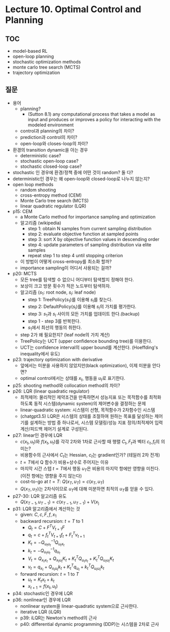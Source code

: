 # Lecture 10. Optimal Control and Planning

## TOC
- model-based RL
- open-loop planning
- stochastic optimization methods
- monte carlo tree search (MCTS)
- trajectory optimization

## 질문
- 용어
  - planning?
    - (Sutton 8.1) any computational process that takes a model as input and produces or improves a policy for interacting with the modeled environment
  - control과 planning의 차이?
  - prediction과 control의 차이?
  - open-loop와 closes-loop의 차이?  
- 환경의 transition dynamic을 아는 경우
  - deterministic case?  
  - stochastic open-loop case?
  - stochastic closed-loop case?
- stochastic 인 경우에 환경/정책 중에 어떤 것이 random? 둘 다?
- deterministic인 경우는 왜 open-loop와 closed-loop로 나누지 않는지? 
- open loop methods
  - random shooting
  - cross-entropy method (CEM)
  - Monte Carlo tree search (MCTS)
  - linear quadratic regulator (LQR)
- p15: CEM
  - a Monte Carlo method for importance sampling and optimization
  - 알고리즘 (wikipedia)
    - step 1: obtain N samples from current sampling distribution
    - step 2: evaluate objective function at sampled points
    - step 3: sort X by objective function values in descending order
    - step 4: update parameters of sampling distribution via elite samples
    - repeat step 1 to step 4 until stopping criterion
  - 이 방법이 어떻게 cross-entropy를 최소화 할까?
  - importance sampling이 어디서 사용되는 걸까?
- p20: MCTS
  - 모든 tree를 탐색할 수 없으니 어디부터 탐색할지 정해야 한다.
  - 보상이 크고 방문 횟수가 적은 노드부터 탐색하자. 
  - 알고리즘 ($s_1$: root node, $s_l$: leaf node)
    - step 1: TreePolicy($s_1$)를 이용해 $s_l$를 찾는다.
    - step 2: DefaultPolicy($s_l$)를 이용해 $s_l$의 가치를 평가한다.
    - step 3: $s_1$과 $s_l$ 사이의 모든 가치를 업데이트 한다.(backup)
    - step 1 - step 3를 반복한다.
    - $s_1$에서 최선의 행동의 취한다.
  - step 2가 왜 필요한지? (leaf node의 가치 계산)
  - TreePolicy는 UCT (upper confidence bounding tree)를 이용한다.
  - UCT는 confidence interval의 upper bound를 계산한다. (Hoeffding's inequality에서 유도)
- p23: trajectory optimization with derivative
  - 앞에서는 미분을 사용하지 않았지만(black optimization), 이제 미분을 안다면?
  - optimal control에서는 상태를 $x_t$, 행동을 $u_t$로 표기한다.
- p25: shooting method와 collocation method의 차이?
- p26: LQR (linear quadratic regulator)  
  - 최적제어: 물리적인 제약조건을 만족하면서 성능지표 또는 목적함수를 최적화하도록 동적 시스템(dynamic system)의 제어변수을 결정하는 문제
  - linear-quadratic system: 시스템이 선형, 목적함수가 2차함수인 시스템  
  - (chatgpt3.5) LQR은 시스템의 상태를 조절하여 원하는 목표를 달성하는 제어기를 설계하는 방법 중 하나로서, 시스템 모델링/성능 지표 정의/최적제어 입력 계산/피드백 제어기 설계로 구성된다.
- p27: linear인 경우에 LQR
  - $c(x_t,u_t)$와 $f(x_t,u_t)$를 각각 2차와 1차로 근사할 때 행렬 $C_t,F_t$과 벡터 $c_t,f_t$의 의미는?
  - 비용함수의 근사에서 $C_t$는 Hessian, $c_t$는 gradient인가? (테일러 2차 전개)
  - $t=T$에서 Q 함수가 비용+상수로 주어지는 이유  
  - 마지막 시간 스텝 $t=T$에서 행동 $u_T$은 비용의 마지막 항에만 영향을 미친다. (이전 항에는 영향을 주지 않는다)
  - cost-to-go at $t=T$: $Q(x_T,u_T)=c(x_T,u_T)$
  - $Q(x_T,u_T)$는 2차식이므로 $u_T$에 대해 미분하면 최적의 $u_T$를 얻을 수 있다.
- p27-30: LQR 알고리즘 유도
  - $Q(x_{T-1},u_{T-1})=c(x_{T-1},u_{T-1})+V(x_)$
- p31: LQR 알고리즘에서 계산하는 것
  - given: $C,c,F,f,x_1$
  - backward recursion: $t=T$ to $1$
    - $Q_t = C+F^T V_{t+1} F$
    - $q_t = c+f_t^T V_{t+1} f_t + F_t^T v_{t+1}$
    - $K_t = -Q_{u_t u_t}^{-1} Q_{u_t x_t}$
    - $k_t = -Q_{u_t u_t}^{-1} q_{u_t}$
    - $V_t = Q_{x_t x_t}+Q_{x_t u_t}K_t+K_t^T Q_{u_t x_t}+K_t^T Q_{u_t u_t}K_t$
    - $v_t = q_{x_t}+Q_{x_t u_t}k_t +K_t^T q_{u_t}+k_t^T Q_{u_t u_t}k_t$
  - forward recursion: $t=1$ to $T$
    - $u_t = K_t x_t + k_t$
    - $x_{t+1} = f(x_t,u_t)$
- p34: stochastic인 경우에 LQR
- p36: nonlinear인 경우에 LQR
  - nonlinear system을 linear-quadratic system으로 근사한다.
  - iterative LQR (iLQR)
  - p39: iLQR는 Newton's method의 근사
  - p40: differential dynamic programming (DDP)는 시스템을 2차로 근사
    
